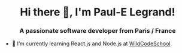 <h1 align="center">Hi there 👋, I'm Paul-E Legrand!</h1>
<h3 align="center">A passionate software developer from Paris / France</h3>

- 🌱 I’m currently learning React.js and Node.js at <a href=https://www.wildcodeschool.com/fr-FRl>WildCodeSchool</a>


<!--
**pelegrand/pelegrand** is a ✨ _special_ ✨ repository because its `README.md` (this file) appears on your GitHub profile.

Here are some ideas to get you started:

- 🔭 I’m currently working on ...
- 🌱 I’m currently learning Javascript
- 👯 I’m looking to collaborate on ...
- 🤔 I’m looking for help with ...
- 💬 Ask me about ...
- 📫 How to reach me: ...
- 😄 Pronouns: ...
- ⚡ Fun fact: ...
-->
